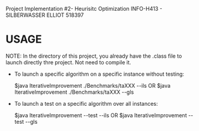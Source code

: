 Project Implementation #2- Heurisitc Optimization INFO-H413 - SILBERWASSER ELLIOT 518397
 
# USAGE
NOTE: In the directory of this project, you already have the .class file to launch directly thre project. Not need to compile it.

- To launch a specific algorithm on a specific instance without testing:

  
  $java IterativeImprovement ./Benchmarks/taXXX --ils
  OR
  $java IterativeImprovement ./Benchmarks/taXXX --gls
 

- To launch a test on a specific algorithm over all instances:


  $java IterativeImprovement --test --ils
  OR
  $java IterativeImprovement --test --gls

  
